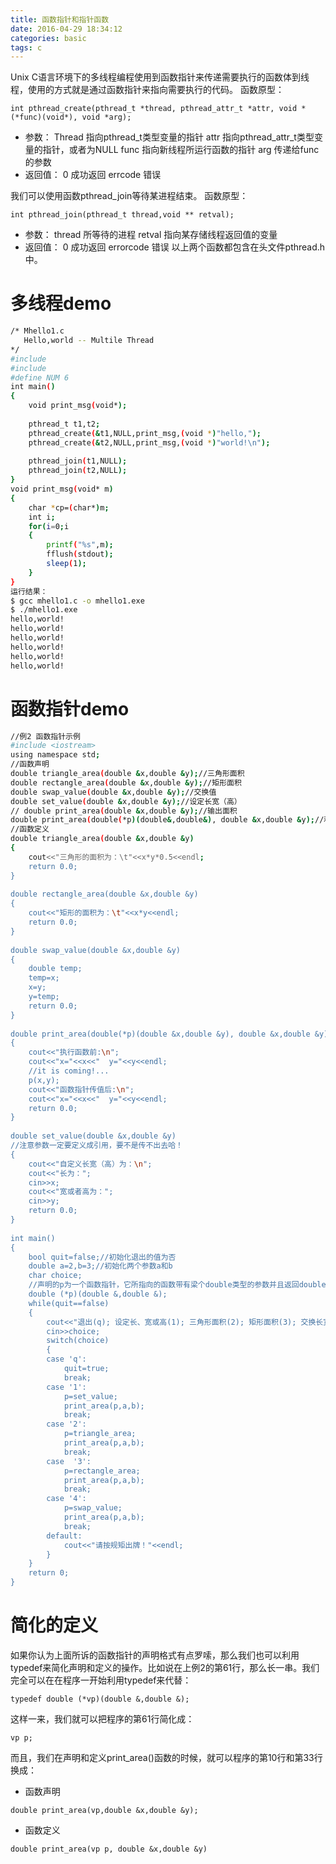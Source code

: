 ```yaml
---
title: 函数指针和指针函数
date: 2016-04-29 18:34:12
categories: basic
tags: c
---
```


Unix C语言环境下的多线程编程使用到函数指针来传递需要执行的函数体到线程，使用的方式就是通过函数指针来指向需要执行的代码。
函数原型：
```
int pthread_create(pthread_t *thread, pthread_attr_t *attr, void *(*func)(void*), void *arg);
```
<!-- more -->
* 参数：
Thread 指向pthread_t类型变量的指针
attr         指向pthread_attr_t类型变量的指针，或者为NULL
func        指向新线程所运行函数的指针
arg          传递给func的参数
* 返回值：
0            成功返回
errcode    错误

我们可以使用函数pthread_join等待某进程结束。
函数原型：
```
int pthread_join(pthread_t thread,void ** retval);
```
* 参数：
thread         所等待的进程
retval          指向某存储线程返回值的变量
* 返回值： 
0                成功返回
errorcode    错误
以上两个函数都包含在头文件pthread.h中。

# 多线程demo
``` bash
/* Mhello1.c
   Hello,world -- Multile Thread
*/
#include
#include
#define NUM 6
int main()
{
    void print_msg(void*);
   
    pthread_t t1,t2;
    pthread_create(&t1,NULL,print_msg,(void *)"hello,");
    pthread_create(&t2,NULL,print_msg,(void *)"world!\n");
   
    pthread_join(t1,NULL);
    pthread_join(t2,NULL);  
}
void print_msg(void* m)
{
    char *cp=(char*)m;
    int i;
    for(i=0;i
    {
        printf("%s",m);
        fflush(stdout);
        sleep(1);
    }
}
运行结果：
$ gcc mhello1.c -o mhello1.exe
$ ./mhello1.exe
hello,world!
hello,world!
hello,world!
hello,world!
hello,world!
hello,world!
```

# 函数指针demo
``` bash
//例2 函数指针示例
#include <iostream>
using namespace std;
//函数声明
double triangle_area(double &x,double &y);//三角形面积
double rectangle_area(double &x,double &y);//矩形面积
double swap_value(double &x,double &y);//交换值
double set_value(double &x,double &y);//设定长宽（高）
// double print_area(double &x,double &y);//输出面积
double print_area(double(*p)(double&,double&), double &x,double &y);//利用函数指针输出面积
//函数定义
double triangle_area(double &x,double &y)
{
    cout<<"三角形的面积为：\t"<<x*y*0.5<<endl;
    return 0.0;
}
 
double rectangle_area(double &x,double &y)
{
    cout<<"矩形的面积为：\t"<<x*y<<endl;
    return 0.0;
}
 
double swap_value(double &x,double &y)
{
    double temp;
    temp=x;
    x=y;
    y=temp;
    return 0.0;
}
 
double print_area(double(*p)(double &x,double &y), double &x,double &y)
{
    cout<<"执行函数前:\n";
    cout<<"x="<<x<<"  y="<<y<<endl;
    //it is coming!...
    p(x,y);
    cout<<"函数指针传值后:\n";
    cout<<"x="<<x<<"  y="<<y<<endl;
    return 0.0;
}
 
double set_value(double &x,double &y)
//注意参数一定要定义成引用，要不是传不出去哈！
{
    cout<<"自定义长宽（高）为：\n";
    cout<<"长为：";
    cin>>x;
    cout<<"宽或者高为：";
    cin>>y;
    return 0.0;
}
 
int main()
{
    bool quit=false;//初始化退出的值为否
    double a=2,b=3;//初始化两个参数a和b
    char choice;
    //声明的p为一个函数指针，它所指向的函数带有梁个double类型的参数并且返回double
    double (*p)(double &,double &);
    while(quit==false)
    {
        cout<<"退出(q); 设定长、宽或高(1); 三角形面积(2); 矩形面积(3); 交换长宽或高(4)."<<endl;
        cin>>choice;
        switch(choice)
        {
        case 'q':
            quit=true;
            break;
        case '1':
            p=set_value;
            print_area(p,a,b);
            break;
        case '2':
            p=triangle_area;
            print_area(p,a,b);         
            break;
        case  '3':
            p=rectangle_area;
            print_area(p,a,b);
            break;
        case '4':
            p=swap_value;
            print_area(p,a,b);
            break;
        default:
            cout<<"请按规矩出牌！"<<endl;
        }
    }
    return 0;
}
```
# 简化的定义
如果你认为上面所诉的函数指针的声明格式有点罗嗦，那么我们也可以利用typedef来简化声明和定义的操作。比如说在上例2的第61行，那么长一串。我们完全可以在在程序一开始利用typedef来代替：

```
typedef double (*vp)(double &,double &);
```
这样一来，我们就可以把程序的第61行简化成：
```
vp p;
```
而且，我们在声明和定义print_area()函数的时候，就可以程序的第10行和第33行换成：

* 函数声明
```
double print_area(vp,double &x,double &y);
```
* 函数定义
```
double print_area(vp p, double &x,double &y)
```
